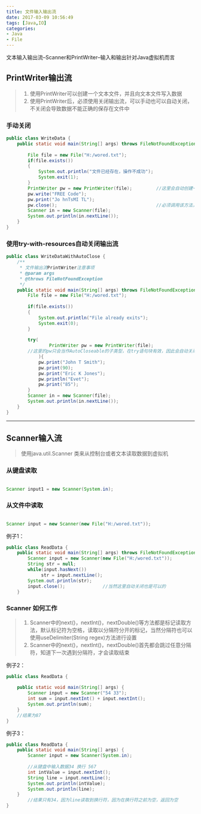 ```yaml
---
title: 文件输入输出流
date: 2017-03-09 10:56:49
tags: [Java,IO]
categories: 
- Java
- File
---
```




文本输入输出流–Scanner和PrintWriter–输入和输出针对Java虚拟机而言

## PrintWriter输出流

> 1. 使用PrintWriter可以创建一个文本文件，并且向文本文件写入数据
> 2. 使用PrintWriter后，必须使用关闭输出流，可以手动也可以自动关闭，不关闭会导致数据不能正确的保存在文件中

<!--more-->

### 手动关闭


```Java
public class WriteData {
	public static void main(String[] args) throws FileNotFoundException {
		
		File file = new File("H:/wored.txt");
		if(file.exists())
		{
			System.out.println("文件已经存在，操作不成功");
			System.exit(1);
		}
		PrintWriter pw = new PrintWriter(file);			//这里会自动创建一个新的文件
		pw.write("FREE Code");
		pw.print("Jo hnTsMI TL");
		pw.close();										//必须调用该方法，如果没有调用，则不能正确保存在文件中
		Scanner in = new Scanner(file);
		System.out.println(in.nextLine());
	}
}
```


### 使用try-with-resources自动关闭输出流

```Java
public class WriteDataWithAutoClose {
	/**
	 * 文件输出流PrintWriter注意事项
	 * @param args
	 * @throws FileNotFoundException
	 */
	public static void main(String[] args) throws FileNotFoundException {
		File file = new File("H:/wored.txt");
		
		if(file.exists())
		{
			System.out.println("File already exits");
			System.exit(0);
		}
		
		try(
				PrintWriter pw = new PrintWriter(file);				
		//这里的pw只会当作AutoCloseable的子类型，在try语句块有效，因此会自动关闭所创建的文件输出流,并不需要我们手动关闭
			){
			pw.print("John T Smith");
			pw.print(90);
			pw.print("Eric K Jones");
			pw.println("Evet");
			pw.print("85");
		}
		Scanner in = new Scanner(file);
		System.out.println(in.nextLine());
	}
}
```


----------

## Scanner输入流

> 使用java.util.Scanner 类来从控制台或者文本读取数据到虚拟机

### 从键盘读取

```Java
	
Scanner input1 = new Scanner(System.in);

```

### 从文件中读取

```Java
	
Scanner input = new Scanner(new File("H:/wored.txt"));

```

例子1：

```Java
public class ReadData {
	public static void main(String[] args) throws FileNotFoundException {
		Scanner input = new Scanner(new File("H:/wored.txt"));				//从文件中读取数据
		String str = null;
		while(input.hasNext())
			 str = input.nextLine();
		System.out.println(str);
		input.close();              //当然这里自动关闭也是可以的  
	}
```

### Scanner 如何工作

> 1. Scanner中的next()，nextInt()，nextDouble()等方法都是标记读取方法，默认标记符为空格，读取以分隔符分开的标记，当然分隔符也可以使用useDelimiter(String regex)方法进行设置
> 2. Scanner中的next()，nextInt()，nextDouble()首先都会跳过任意分隔符，知道下一次遇到分隔符，才会读取结束

例子2：

```Java
public class ReadData {
	
	public static void main(String[] args) {
		Scanner input = new Scanner("54 33");
		int sum = input.nextInt() + input.nextInt();
		System.out.println(sum);
	}
	//结果为87
}
```

例子3：
```Java
public class ReadData {
	public static void main(String[] args) {
		Scanner input = new Scanner(System.in);
		
		//从键盘中输入数据34 换行 567
		int intValue = input.nextInt();
		String line = input.nextLine();
		System.out.println(intValue);
		System.out.println(line);
	}	
		//结果只有34，因为line读取到换行符，因为在换行符之前为空，返回为空
}
```